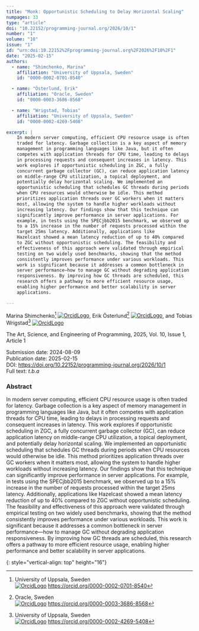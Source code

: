 ```yaml
---
title: "Monk: Opportunistic Scheduling to Delay Horizontal Scaling"
numpages: 33
type: "article"
doi: "10.22152/programming-journal.org/2026/10/1"
number: "1"
volume: "10"
issue: "1"
id: "urn:doi:10.22152%2Fprogramming-journal.org%2F2026%2F10%2F1"
date: "2025-02-15"
authors: 
  - name: "Shimchenko, Marina"
    affiliation: "University of Uppsala, Sweden"
    id: "0000-0002-0701-8540"

  - name: "Österlund, Erik"
    affiliation: "Oracle, Sweden"
    id: "0000-0003-3686-8568"

  - name: "Wrigstad, Tobias"
    affiliation: "University of Uppsala, Sweden"
    id: "0000-0002-4269-5408"

excerpt: |
    In modern server computing, efficient CPU resource usage is often
    traded for latency. Garbage collection is a key aspect of memory
    management in programming languages like Java, but it often
    competes with application threads for CPU time, leading to delays
    in processing requests and consequent increases in latency. This
    work explores if opportunistic scheduling in ZGC, a fully
    concurrent garbage collector (GC), can reduce application latency
    on middle-range CPU utilization, a topical deployment, and
    potentially delay horizontal scaling. We implemented an
    opportunistic scheduling that schedules GC threads during periods
    when CPU resources would otherwise be idle. This method
    prioritizes application threads over GC workers when it matters
    most, allowing the system to handle higher workloads without
    increasing latency. Our findings show that this technique can
    significantly improve performance in server applications. For
    example, in tests using the SPECjbb2015 benchmark, we observed up
    to a 15% increase in the number of requests processed within the
    target 25ms latency. Additionally, applications like
    Hazelcast showed a mean latency reduction of up to 40% compared
    to ZGC without opportunistic scheduling. The feasibility and
    effectiveness of this approach were validated through empirical
    testing on two widely used benchmarks, showing that the method
    consistently improves performance under various workloads. This
    work is significant because it addresses a common bottleneck in
    server performance—how to manage GC without degrading application
    responsiveness. By improving how GC threads are scheduled, this
    research offers a pathway to more efficient resource usage,
    enabling higher performance and better scalability in server
    applications.

---
```

Marina Shimchenko[^1] [![OrcidLogo]](https://orcid.org/0000-0002-0701-8540), Erik Österlund[^2] [![OrcidLogo]](https://orcid.org/0000-0003-3686-8568), and Tobias Wrigstad[^3] [![OrcidLogo]](https://orcid.org/0000-0002-4269-5408)

The Art, Science, and Engineering of Programming, 2025, Vol. 10, Issue 1, Article 1

Submission date: 2024-08-09  
Publication date: 2025-02-15  
DOI: <https://doi.org/10.22152/programming-journal.org/2026/10/1>  
Full text: *t.b.a*  


### Abstract

In modern server computing, efficient CPU resource usage is often
traded for latency. Garbage collection is a key aspect of memory
management in programming languages like Java, but it often
competes with application threads for CPU time, leading to delays
in processing requests and consequent increases in latency. This
work explores if opportunistic scheduling in ZGC, a fully
concurrent garbage collector (GC), can reduce application latency
on middle-range CPU utilization, a topical deployment, and
potentially delay horizontal scaling. We implemented an
opportunistic scheduling that schedules GC threads during periods
when CPU resources would otherwise be idle. This method
prioritizes application threads over GC workers when it matters
most, allowing the system to handle higher workloads without
increasing latency. Our findings show that this technique can
significantly improve performance in server applications. For
example, in tests using the SPECjbb2015 benchmark, we observed up
to a 15% increase in the number of requests processed within the
target 25ms latency. Additionally, applications like
Hazelcast showed a mean latency reduction of up to 40% compared
to ZGC without opportunistic scheduling. The feasibility and
effectiveness of this approach were validated through empirical
testing on two widely used benchmarks, showing that the method
consistently improves performance under various workloads. This
work is significant because it addresses a common bottleneck in
server performance—how to manage GC without degrading application
responsiveness. By improving how GC threads are scheduled, this
research offers a pathway to more efficient resource usage,
enabling higher performance and better scalability in server
applications.


[^1]: University of Uppsala, Sweden  
    [![OrcidLogo]](https://orcid.org/0000-0002-0701-8540) <https://orcid.org/0000-0002-0701-8540>

[^2]: Oracle, Sweden  
    [![OrcidLogo]](https://orcid.org/0000-0003-3686-8568) <https://orcid.org/0000-0003-3686-8568>

[^3]: University of Uppsala, Sweden  
    [![OrcidLogo]](https://orcid.org/0000-0002-4269-5408) <https://orcid.org/0000-0002-4269-5408>


[OrcidLogo]: /assets/images/orcid.svg "Orcid Logo"
{: style="vertical-align: top" height="16"}
